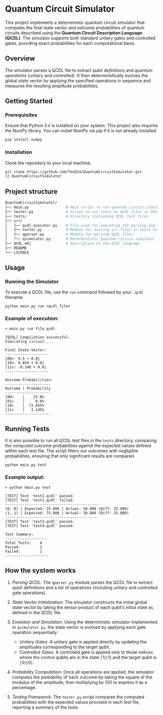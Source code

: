 # Quantum Circuit Simulator

This project implements a deterministic quantum circuit simulator that computes the final state vector and outcome probabilities of quantum circuits described using the **Quantum Circuit Description Language (QCDL)**. The simulator supports both standard unitary gates and controlled gates, providing exact probabilities for each computational basis.

## Overview

The simulator parses a QCDL file to extract *qubit definitions* and *quantum operations* (unitary and controlled). It then deterministically evolves the global state vector by applying the specified operations in sequence and measures the resulting amplitude probabilities.

## Getting Started

### Prerequisites

Ensure that Python 3.x is installed on your system. This project also requires the NumPy library. You can install NumPy via pip if it is not already installed:

```bash
pip install numpy
```

### Installation

Clone the repository to your local machine:

```bash
git clone https://github.com/Tex024/QuantumCircuitSimulator.git
cd QuantumCircuitSimulator
```

## Project structure

```bash
QuantumCircuitSimulator/
├── main.py                 # Main script to run quantum circuit simulations.
├── tester.py               # Script to run tests on QCDL files in the tests folder.
├── tests/                  # Directory containing QCDL test files.
├── src/                 
│   ├── qcdl_executor.py    # File used for executing the parsing and the simulation of a qcdl file.
│   ├── tester.py           # Module for testing all files in tests folder.
│   ├── qparser.py          # Module for parsing QCDL files.
│   └── qsimulator.py       # Deterministic quantum circuit simulator implementation.
├── QCDL.md/                # Description of the QCDL language.
├── README               
└── LICENCE               
```

## Usage

### Running the Simulator

To execute a QCDL file, use the `run` command followed by your `.qcdl` filename:

```shell
python main.py run <qcdl_file>
```

### Example of execution:

```shell
> main.py run file.qcdl 

[QCDL] Compilation successful.
Simulating circuit...

Final State Vector:
--------------------
|00>: 0.5 + 0.0j
|10>: 0.854 + 0.0j
|11>: -0.146 + 0.0j
--------------------

Outcome Probabilities:
---------------------
Outcome | Probability
---------------------
|00>    |    25.0%
|01>    |     0.0%
|10>    |  72.855%
|11>    |   2.145%
---------------------
```

## Running Tests

It is also possible to run all QCDL test files in the ```tests``` directory, comparing the computed outcome probabilities against the expected values defined within each test file. The script filters out outcomes with negligible probabilities, ensuring that only significant results are compared.

```shell
python main.py test
```

### Example output:

```shell
> python main.py test

[TEST] Test 'test1.qcdl' passed.
[TEST] Test 'test2.qcdl' failed.
-------------------------------------------
(0, 0) | Expected: 25.000 | Actual: 50.000 (Diff: 25.000)
(1, 1) | Expected: 75.000 | Actual: 50.000 (Diff: 25.000)
-------------------------------------------
[TEST] Test 'test3.qcdl' passed.
[TEST] Test 'test4.qcdl' passed.

Test Summary:
--------------------
Total Tests:    4
Passed:         3
Failed:         1
--------------------
```

## How the system works

1) *Parsing QCDL*: 
    The ```qparser.py``` module parses the QCDL file to extract qubit definitions and a list of operations (including unitary and controlled gate operations).

2) *State Vector Initialization*:
    The simulator constructs the initial global state vector by taking the tensor product of each qubit’s initial state as defined in the QCDL file.

3) *Evolution and Simulation*:
    Using the deterministic simulator implemented in ```qsimulator.py```, the state vector is evolved by applying each gate operation sequentially:
    - *Unitary Gates*: A unitary gate is applied directly by updating the amplitudes corresponding to the target qubit.
    - *Controlled Gates*: A controlled gate is applied only to those indices where the control qubits are in the state ∣1⟩∣1⟩ and the target qubit is ∣0⟩∣0⟩.

4) *Probability Computation*:
    Once all operations are applied, the simulator computes the probability of each outcome by taking the square of the modulus of the amplitude, then multiplying by 100 to express it as a percentage.

5) *Testing Framework*:
    The ```tester.py``` script compares the computed probabilities with the expected values provided in each test file, reporting a summary of the tests.